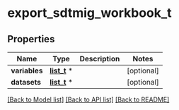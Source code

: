 # export_sdtmig_workbook_t

## Properties
Name | Type | Description | Notes
------------ | ------------- | ------------- | -------------
**variables** | [**list_t**](export_sdtmig_variables_row.md) \* |  | [optional] 
**datasets** | [**list_t**](export_sdtmig_datasets_row.md) \* |  | [optional] 

[[Back to Model list]](../README.md#documentation-for-models) [[Back to API list]](../README.md#documentation-for-api-endpoints) [[Back to README]](../README.md)


